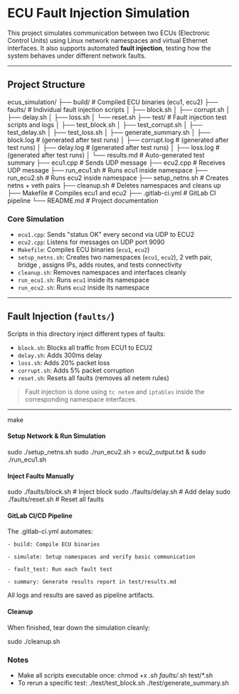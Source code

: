 #  ECU Fault Injection Simulation

This project simulates communication between two ECUs (Electronic Control Units) using Linux network namespaces and virtual Ethernet interfaces. It also supports automated **fault injection**, testing how the system behaves under different network faults.

---

##  Project Structure

ecus_simulation/
├── build/                     # Compiled ECU binaries (ecu1, ecu2)
├── faults/                   # Individual fault injection scripts
│   ├── block.sh
│   ├── corrupt.sh
│   ├── delay.sh
│   ├── loss.sh
│   └── reset.sh
├── test/                     # Fault injection test scripts and logs
│   ├── test_block.sh
│   ├── test_corrupt.sh
│   ├── test_delay.sh
│   ├── test_loss.sh
│   ├── generate_summary.sh
│   ├── block.log             # (generated after test runs)
│   ├── corrupt.log           # (generated after test runs)
│   ├── delay.log             # (generated after test runs)
│   ├── loss.log              # (generated after test runs)
│   └── results.md            # Auto-generated test summary
├── ecu1.cpp                  # Sends UDP message
├── ecu2.cpp                  # Receives UDP message
├── run_ecu1.sh               # Runs ecu1 inside namespace
├── run_ecu2.sh               # Runs ecu2 inside namespace
├── setup_netns.sh            # Creates netns + veth pairs
├── cleanup.sh               # Deletes namespaces and cleans up
├── Makefile                 # Compiles ecu1 and ecu2
├── .gitlab-ci.yml           # GitLab CI pipeline
└── README.md                # Project documentation


###  Core Simulation

- `ecu1.cpp`: Sends "status OK" every second via UDP to ECU2 
- `ecu2.cpp`: Listens for messages on UDP port 9090 
- `Makefile`: Compiles ECU binaries (`ecu1`, `ecu2`)
- `setup_netns.sh`: Creates two namespaces (`ecu1`, `ecu2`),  2 veth pair, bridge , assigns IPs, adds routes, and tests connectivity 
- `cleanup.sh`: Removes namespaces and interfaces cleanly 
- `run_ecu1.sh`: Runs `ecu1` inside its namespace 
- `run_ecu2.sh`: Runs `ecu2` inside its namespace 

---

##  Fault Injection (`faults/`)

Scripts in this directory inject different types of faults:

- `block.sh`: Blocks all traffic from ECU1 to ECU2 
- `delay.sh`: Adds 300ms delay 
- `loss.sh`: Adds 20% packet loss 
- `corrupt.sh`: Adds 5% packet corruption 
- `reset.sh`: Resets all faults (removes all netem rules)

>  Fault injection is done using `tc netem` and `iptables` inside the corresponding namespace interfaces.

---


make

#### Setup Network & Run Simulation

sudo ./setup_netns.sh
sudo ./run_ecu2.sh > ecu2_output.txt &
sudo ./run_ecu1.sh

#### Inject Faults Manually

sudo ./faults/block.sh       # Inject block
sudo ./faults/delay.sh       # Add delay
sudo ./faults/reset.sh       # Reset all faults

#### GitLab CI/CD Pipeline

The .gitlab-ci.yml automates:

	- build: Compile ECU binaries

	- simulate: Setup namespaces and verify basic communication

	- fault_test: Run each fault test

	- summary: Generate results report in test/results.md

All logs and results are saved as pipeline artifacts.

#### Cleanup

When finished, tear down the simulation cleanly:

sudo ./cleanup.sh

### Notes

- Make all scripts executable once:
chmod +x *.sh faults/*.sh test/*.sh
- To rerun a specific test:
./test/test_block.sh
./test/generate_summary.sh

